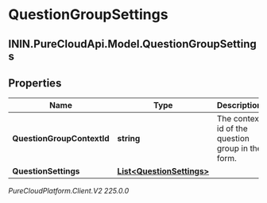 # QuestionGroupSettings

## ININ.PureCloudApi.Model.QuestionGroupSettings

## Properties

|Name | Type | Description | Notes|
|------------ | ------------- | ------------- | -------------|
| **QuestionGroupContextId** | **string** | The context id of the question group in the form. | [optional] |
| **QuestionSettings** | [**List&lt;QuestionSettings&gt;**](QuestionSettings) |  | [optional] |



_PureCloudPlatform.Client.V2 225.0.0_
